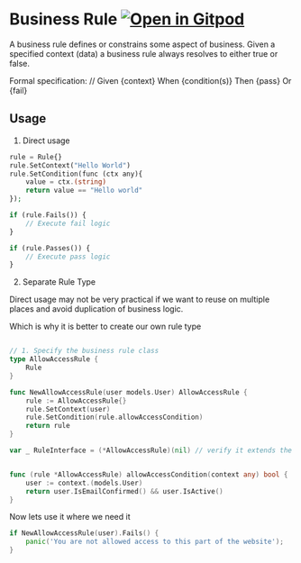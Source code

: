 # Business Rule <a href="https://gitpod.io/#https://github.com/gouniverse/business-rule" style="float:right:"><img src="https://gitpod.io/button/open-in-gitpod.svg" alt="Open in Gitpod" loading="lazy"></a>

A business rule defines or constrains some aspect of business. Given a specified context (data) a business rule always resolves to either true or false.

Formal specification: // Given {context} When {condition(s)} Then {pass} Or {fail}

## Usage ##

1) Direct usage

```php
rule = Rule{}
rule.SetContext("Hello World")
rule.SetCondition(func (ctx any){
    value = ctx.(string)
    return value == "Hello world"
});

if (rule.Fails()) {
    // Execute fail logic
}

if (rule.Passes()) {
    // Execute pass logic
}
```

2. Separate Rule Type

Direct usage may not be very practical if we want to reuse on multiple places and avoid duplication of business logic.

Which is why it is better to create our own rule type


```go

// 1. Specify the business rule class
type AllowAccessRule {
    Rule
}

func NewAllowAccessRule(user models.User) AllowAccessRule {
	rule := AllowAccessRule{}
    rule.SetContext(user)
	rule.SetCondition(rule.allowAccessCondition)
	return rule
}

var _ RuleInterface = (*AllowAccessRule)(nil) // verify it extends the RuleInterface interface


func (rule *AllowAccessRule) allowAccessCondition(context any) bool {
	user := context.(models.User)
	return user.IsEmailConfirmed() && user.IsActive()
}
```

Now lets use it where we need it

```go
if NewAllowAccessRule(user).Fails() {
    panic('You are not allowed access to this part of the website');
}
````
